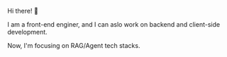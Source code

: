 
Hi there! 👋 

I am a front-end enginer, and I can aslo work on backend and client-side development.

Now, I'm focusing on RAG/Agent tech stacks.
